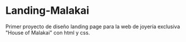 # Landing-Malakai

Primer proyecto de diseño landing page para la web de joyería exclusiva "House of Malakai" con html y css.
